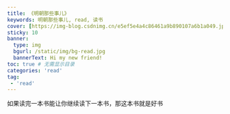 ```yaml
---
title: 《明朝那些事儿》
keywords: 明朝那些事儿, read, 读书
cover: [https://img-blog.csdnimg.cn/e5ef5e4a4c86461a9b890107a6b1a049.jpeg]
sticky: 10
banner:
  type: img
  bgurl: /static/img/bg-read.jpg
  bannerText: Hi my new friend!
toc: true # 无需显示目录
categories: 'read'
tag:
 - 'read'
---
```

如果读完一本书能让你继续读下一本书，那这本书就是好书
